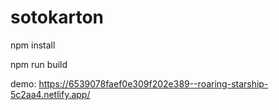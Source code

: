 # sotokarton

npm install

npm run build

demo:  https://6539078faef0e309f202e389--roaring-starship-5c2aa4.netlify.app/
